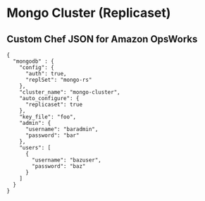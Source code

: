 # Mongo Cluster (Replicaset)

## Custom Chef JSON for Amazon OpsWorks

```
{
  "mongodb" : {
    "config": {
      "auth": true,
      "replSet": "mongo-rs"
    },
    "cluster_name": "mongo-cluster",
    "auto_configure": {
      "replicaset": true
    },
    "key_file": "foo",
    "admin": {
      "username": "baradmin",
      "password": "bar"
    },
    "users": [
      {
        "username": "bazuser",
        "password": "baz"
      }
    ]
  }
}
```
